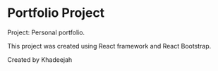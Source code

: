 # Portfolio Project

Project: Personal portfolio.

This project was created using React framework and React Bootstrap.

Created by Khadeejah

